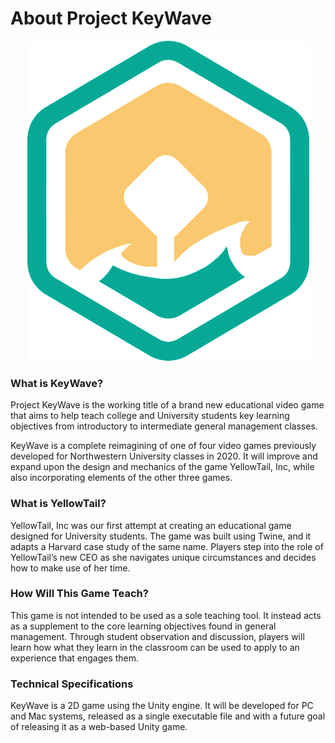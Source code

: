 # About Project KeyWave

<p align="center">
  <img src="https://github.com/jackburkhardt/KeyWave/blob/main/keywave.png">
</p>

### What is KeyWave?

Project KeyWave is the working title of a brand new educational video game that aims to help teach college and University students key learning objectives from introductory to intermediate general management classes.

KeyWave is a complete reimagining of one of four video games previously developed for Northwestern University classes in 2020. It will improve and expand upon the design and mechanics of the game YellowTail, Inc, while also incorporating elements of the other three games. 

### What is YellowTail?

YellowTail, Inc was our first attempt at creating an educational game designed for University students. The game was built using Twine, and it adapts a Harvard case study of the same name. Players step into the role of YellowTail’s new CEO as she navigates unique circumstances and decides how to make use of her time.

### How Will This Game Teach?

This game is not intended to be used as a sole teaching tool. It instead acts as a supplement to the core learning objectives found in general management. Through student observation and discussion, players will learn how what they learn in the classroom can be used to apply to an experience that engages them.

### Technical Specifications

KeyWave is a 2D game using the Unity engine. It will be developed for PC and Mac systems, released as a single executable file and with a future goal of releasing it as a web-based Unity game.
